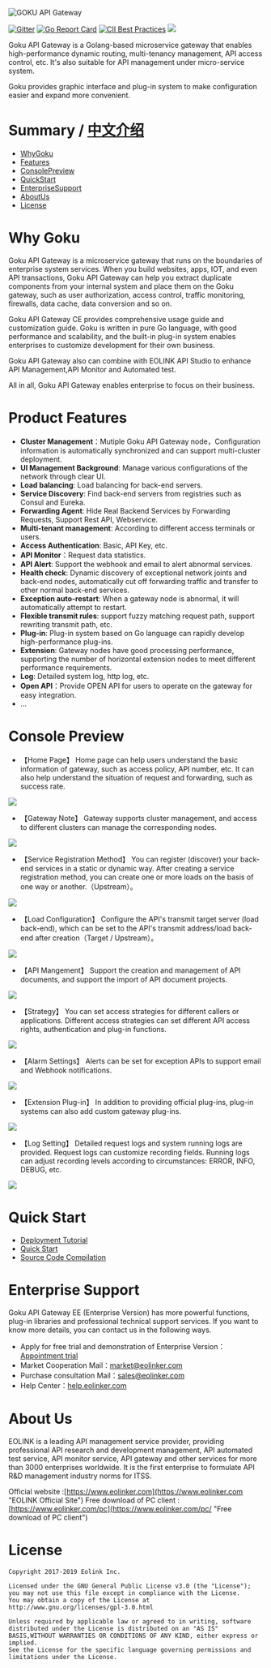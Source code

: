 ![GOKU API Gateway](https://camo.githubusercontent.com/f859a59b436a665a1551c2909393a91615344836/68747470733a2f2f646174612e656f6c696e6b65722e636f6d2f636f757273652f36486c4658786263323833333934376462666136383430626262613334383731346466626533333031386664366363 "GOKU API Gateway")

[![Gitter](https://badges.gitter.im/goku-api-gateway/community.svg)](https://gitter.im/goku-api-gateway/community?utm_source=badge&utm_medium=badge&utm_campaign=pr-badge) [![Go Report Card](https://goreportcard.com/badge/github.com/eolinker/goku-api-gateway)](https://goreportcard.com/report/github.com/eolinker/goku-api-gateway) [![CII Best Practices](https://bestpractices.coreinfrastructure.org/projects/3214/badge)](https://bestpractices.coreinfrastructure.org/projects/3214) ![](https://img.shields.io/badge/license-GPL3.0-blue.svg)

Goku API Gateway is a Golang-based microservice gateway that enables high-performance dynamic routing, multi-tenancy management, API access control, etc. It's also suitable for API management under micro-service system. 

Goku provides graphic interface and plug-in system to make configuration easier and expand more convenient.

# Summary / [中文介绍](https://github.com/eolinker/goku-api-gateway/blob/master/README_CN.md "中文介绍")

- [WhyGoku](#WhyGoku "WhyGoku")
- [Features](#Features "Features")
- [ConsolePreview](#ConsolePreview "ConsolePreview")
- [QuickStart](#QuickStart "QuickStart")
- [EnterpriseSupport](#EnterpriseSupport "EnterpriseSupport")
- [AboutUs](#AboutUs "AboutUs")
- [License](#License "License")

# Why Goku
 
Goku API Gateway is a microservice gateway that runs on the boundaries of enterprise system services. When you build websites, apps, IOT, and even API transactions, Goku API Gateway can help you extract duplicate components from your internal system and place them on the Goku gateway, such as user authorization, access control, traffic monitoring, firewalls, data cache, data conversion and so on.

Goku API Gateway CE provides comprehensive usage guide and customization guide. Goku is written in pure Go language, with good performance and scalability, and the built-in plug-in system enables enterprises to customize development for their own business.

Goku API Gateway also can combine with EOLINK API Studio to enhance API Management,API Monitor and Automated test.

All in all, Goku API Gateway enables enterprise to focus on their business.

# Product Features
- **Cluster Management**：Mutiple  Goku API Gateway  node，Configuration information is automatically synchronized and can support multi-cluster deployment.
- **UI Management Background**: Manage various configurations of the network through clear UI.
- **Load balancing**: Load balancing for back-end servers.
- **Service Discovery**: Find back-end servers from registries such as Consul and Eureka.
- **Forwarding Agent**: Hide Real Backend Services by Forwarding Requests, Support Rest API, Webservice.
- **Multi-tenant management**: According to different access terminals or users.
- **Access Authentication**: Basic, API Key, etc.
- **API Monitor**：Request data statistics.
- **API Alert**: Support the webhook and email to alert abnormal services.
- **Health check**: Dynamic discovery of exceptional network joints and back-end nodes, automatically cut off forwarding traffic and transfer to other normal back-end services.
- **Exception auto-restart**: When a gateway node is abnormal, it will automatically attempt to restart.
- **Flexible transmit rules**: support fuzzy matching request path, support rewriting transmit path, etc.
- **Plug-in**: Plug-in system based on Go language can rapidly develop high-performance plug-ins.
- **Extension**: Gateway nodes have good processing performance, supporting the number of horizontal extension nodes to meet different performance requirements.
- **Log**: Detailed system log, http log, etc.
- **Open API**：Provide OPEN API for users to operate on the gateway for easy integration.
- ...

# Console Preview
* 【Home Page】
Home page can help users understand the basic information of gateway, such as access policy, API number, etc. It can also help understand the situation of request and forwarding, such as success rate.

![](http://data.eolinker.com/course/nCN4Qifbe6f7d197c26dadae4248664ce30693061049f0f)

* 【Gateway Note】
Gateway supports cluster management, and access to different clusters can manage the corresponding nodes.

![](http://data.eolinker.com/course/gJdazCFd5207d6b3b2c8d63cf613e8684a5ce1f3da506fc)

* 【Service Registration Method】
You can register (discover) your back-end services in a static or dynamic way. After creating a service registration method, you can create one or more loads on the basis of one way or another.（Upstream）。

![](http://data.eolinker.com/course/Ny7TmGRaf427ef3b63bae01d7856884247d7a11df865803)

* 【Load Configuration】
Configure the API's transmit target server (load back-end), which can be set to the API's transmit address/load back-end after creation（Target / Upstream）。

![](https://camo.githubusercontent.com/2dd6e6c88049dd7182cd2dc81b745a8d96856423/687474703a2f2f646174612e656f6c696e6b65722e636f6d2f636f757273652f4655414b45413764656137373335653961313534356636373764333430313064653838623535633637636336356463)

* 【API Mangement】
Support the creation and management of API documents, and support the import of API document projects.

![](http://data.eolinker.com/course/7nb8KKEafffa070b5e510b67b1eeb1027c16654bc72f464)

* 【Strategy】
You can set access strategies for different callers or applications. Different access strategies can set different API access rights, authentication and plug-in functions.

![](http://data.eolinker.com/course/e122iUe133714876f2cce05e591dda7adb9e5501ebf7b27)

* 【Alarm Settings】
Alerts can be set for exception APIs to support email and Webhook notifications.

![](http://data.eolinker.com/course/cW6ILWw7c2eae26101ea8d1cc74661e020c98c403d35605)

* 【Extension Plug-in】
In addition to providing official plug-ins, plug-in systems can also add custom gateway plug-ins.

![](https://camo.githubusercontent.com/1496eb6ea6a594c843d50ec243d6f850a8d41b04/687474703a2f2f646174612e656f6c696e6b65722e636f6d2f636f757273652f527a475058343332303265613261656635386334336664323435663166663065636131323265383830613330366231)

* 【Log Setting】
Detailed request logs and system running logs are provided. Request logs can customize recording fields. Running logs can adjust recording levels according to circumstances: ERROR, INFO, DEBUG, etc.

![](http://data.eolinker.com/course/EHNCLtd8f8bee31f86968ee4dfcd8eeff946fe199195dfc)

# Quick Start
* [Deployment Tutorial](https://help.eolinker.com/#/tutorial/?groupID=c-351&productID=19 "Deployment Tutorial")
* [Quick Start](https://help.eolinker.com/#/tutorial/?groupID=c-307&productID=19 "Quick Start Tutorial")
* [Source Code Compilation](https://help.eolinker.com/#/tutorial/?groupID=c-350&productID=19 "Source Code Compilation")

# Enterprise Support
Goku API Gateway EE (Enterprise Version) has more powerful functions, plug-in libraries and professional technical support services. If you want to know more details, you can contact us in the following ways.
- Apply for free trial and demonstration of Enterprise Version：[Appointment trial](https://wj.qq.com/s2/2150032/4b5e "Appointment trial")
- Market Cooperation Mail：market@eolinker.com
- Purchase consultation Mail：sales@eolinker.com
- Help Center：[help.eolinker.com](help.eolinker.com "help.eolinker.com")

# About Us
EOLINK is a leading API management service provider, providing professional API research and development management, API automated test service, API monitor service, API gateway and other services for more than 3000 enterprises worldwide. It is the first enterprise to formulate API R&D management industry norms for ITSS.

Official website :[https://www.eolinker.com](https://www.eolinker.com "EOLINK Official Site")
Free download of PC client :[https://www.eolinker.com/pc](https://www.eolinker.com/pc/ "Free download of PC client")

# License
```
Copyright 2017-2019 Eolink Inc.

Licensed under the GNU General Public License v3.0 (the "License");
you may not use this file except in compliance with the License.
You may obtain a copy of the License at http://www.gnu.org/licenses/gpl-3.0.html

Unless required by applicable law or agreed to in writing, software distributed under the License is distributed on an "AS IS" BASIS,WITHOUT WARRANTIES OR CONDITIONS OF ANY KIND, either express or implied.
See the License for the specific language governing permissions and limitations under the License.
```
